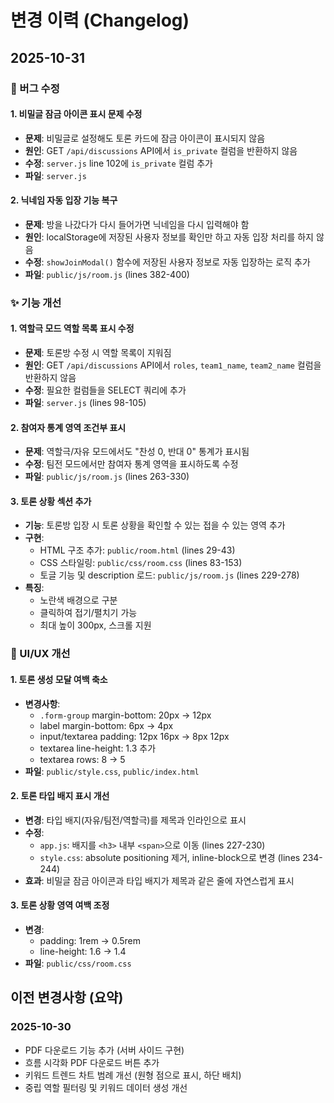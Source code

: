 # 변경 이력 (Changelog)

## 2025-10-31

### 🐛 버그 수정

#### 1. 비밀글 잠금 아이콘 표시 문제 수정
- **문제**: 비밀글로 설정해도 토론 카드에 잠금 아이콘이 표시되지 않음
- **원인**: GET `/api/discussions` API에서 `is_private` 컬럼을 반환하지 않음
- **수정**: `server.js` line 102에 `is_private` 컬럼 추가
- **파일**: `server.js`

#### 2. 닉네임 자동 입장 기능 복구
- **문제**: 방을 나갔다가 다시 들어가면 닉네임을 다시 입력해야 함
- **원인**: localStorage에 저장된 사용자 정보를 확인만 하고 자동 입장 처리를 하지 않음
- **수정**: `showJoinModal()` 함수에 저장된 사용자 정보로 자동 입장하는 로직 추가
- **파일**: `public/js/room.js` (lines 382-400)

### ✨ 기능 개선

#### 1. 역할극 모드 역할 목록 표시 수정
- **문제**: 토론방 수정 시 역할 목록이 지워짐
- **원인**: GET `/api/discussions` API에서 `roles`, `team1_name`, `team2_name` 컬럼을 반환하지 않음
- **수정**: 필요한 컬럼들을 SELECT 쿼리에 추가
- **파일**: `server.js` (lines 98-105)

#### 2. 참여자 통계 영역 조건부 표시
- **문제**: 역할극/자유 모드에서도 "찬성 0, 반대 0" 통계가 표시됨
- **수정**: 팀전 모드에서만 참여자 통계 영역을 표시하도록 수정
- **파일**: `public/js/room.js` (lines 263-330)

#### 3. 토론 상황 섹션 추가
- **기능**: 토론방 입장 시 토론 상황을 확인할 수 있는 접을 수 있는 영역 추가
- **구현**:
  - HTML 구조 추가: `public/room.html` (lines 29-43)
  - CSS 스타일링: `public/css/room.css` (lines 83-153)
  - 토글 기능 및 description 로드: `public/js/room.js` (lines 229-278)
- **특징**:
  - 노란색 배경으로 구분
  - 클릭하여 접기/펼치기 가능
  - 최대 높이 300px, 스크롤 지원

### 🎨 UI/UX 개선

#### 1. 토론 생성 모달 여백 축소
- **변경사항**:
  - `.form-group` margin-bottom: 20px → 12px
  - label margin-bottom: 6px → 4px
  - input/textarea padding: 12px 16px → 8px 12px
  - textarea line-height: 1.3 추가
  - textarea rows: 8 → 5
- **파일**: `public/style.css`, `public/index.html`

#### 2. 토론 타입 배지 표시 개선
- **변경**: 타입 배지(자유/팀전/역할극)를 제목과 인라인으로 표시
- **수정**:
  - `app.js`: 배지를 `<h3>` 내부 `<span>`으로 이동 (lines 227-230)
  - `style.css`: absolute positioning 제거, inline-block으로 변경 (lines 234-244)
- **효과**: 비밀글 잠금 아이콘과 타입 배지가 제목과 같은 줄에 자연스럽게 표시

#### 3. 토론 상황 영역 여백 조정
- **변경**:
  - padding: 1rem → 0.5rem
  - line-height: 1.6 → 1.4
- **파일**: `public/css/room.css`

## 이전 변경사항 (요약)

### 2025-10-30
- PDF 다운로드 기능 추가 (서버 사이드 구현)
- 흐름 시각화 PDF 다운로드 버튼 추가
- 키워드 트렌드 차트 범례 개선 (원형 점으로 표시, 하단 배치)
- 중립 역할 필터링 및 키워드 데이터 생성 개선
